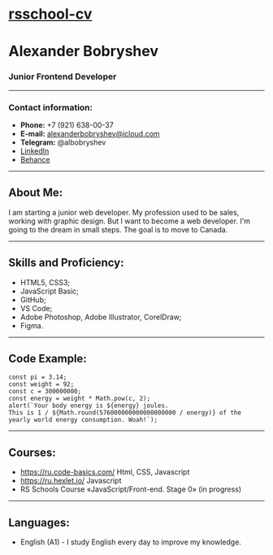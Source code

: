 # [rsschool-cv](https://alexbob98.github.io/rsschool-cv/)

# Alexander Bobryshev

### Junior Frontend Developer
---
### Contact information:
* **Phone:** +7 (921) 638-00-37
* **E-mail:** alexanderbobryshev@icloud.com
* **Telegram:** @albobryshev
* [LinkedIn](https://www.linkedin.com/in/alex-bobryshev-b36baa226/)
* [Behance](https://www.behance.net/albobryshev)
---
## **About Me:**

I am starting a junior web developer. My profession used to be sales, working with graphic design. But I want to become a web developer. I'm going to the dream in small steps. The goal is to move to Canada.

---

## Skills and Proficiency:

* HTML5, CSS3;
* JavaScript Basic;
* GitHub;
* VS Code;
* Adobe Photoshop, Adobe Illustrator, CorelDraw;
* Figma.

---

## Code Example:

```
const pi = 3.14;
const weight = 92;
const c = 300000000;
const energy = weight * Math.pow(c, 2);
alert(`Your body energy is ${energy} joules. 
This is 1 / ${Math.round(576000000000000000000 / energy)} of the yearly world energy consumption. Woah!`);
```
---

## Courses:

* https://ru.code-basics.com/ Html, CSS, Javascript
* https://ru.hexlet.io/ Javascript
* RS Schools Course «JavaScript/Front-end. Stage 0» (in progress)

---

## Languages:

* English (A1) - I study English every day to improve my knowledge.
